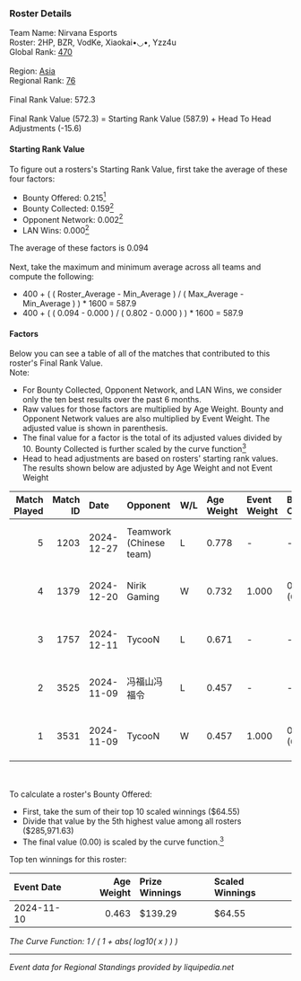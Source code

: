### Roster Details<br />
Team Name: Nirvana Esports<br />
Roster: 2HP, BZR, VodKe, Xiaokai•◡•, Yzz4u<br />
Global Rank: [470](../../standings_global_2025_02_28.md)<br />
<br />
Region: [Asia]( ../../standings_asia_2025_02_28.md)<br />
Regional Rank: [76]( ../../standings_asia_2025_02_28.md)<br />
<br />
Final Rank Value:  572.3<br />
<br />
Final Rank Value (572.3) = Starting Rank Value (587.9) + Head To Head Adjustments (-15.6)<br />

#### Starting Rank Value<br />
To figure out a rosters's Starting Rank Value, first take the average of these four factors:<br />
- Bounty Offered: 0.215[<sup>1</sup>](#table2)
- Bounty Collected: 0.159[<sup>2</sup>](#table1)
- Opponent Network: 0.002[<sup>2</sup>](#table1)
- LAN Wins: 0.000[<sup>2</sup>](#table1)

The average of these factors is 0.094<br />
<br />
Next, take the maximum and minimum average across all teams and compute the following:<br />
- 400 + ( ( Roster_Average - Min_Average ) / ( Max_Average - Min_Average ) ) * 1600 = 587.9
- 400 + ( ( 0.094 - 0.000 ) / ( 0.802 - 0.000 ) ) * 1600 = 587.9


#### Factors<br />
Below you can see a table of all of the matches that contributed to this roster's Final Rank Value.<br />
Note:<br />

- For Bounty Collected, Opponent Network, and LAN Wins, we consider only the ten best results over the past 6 months.
- Raw values for those factors are multiplied by Age Weight. Bounty and Opponent Network values are also multiplied by Event Weight. The adjusted value is shown in parenthesis.
- The final value for a factor is the total of its adjusted values divided by 10. Bounty Collected is further scaled by the curve function[<sup>3</sup>](#curveFunction)
- Head to head adjustments are based on rosters' starting rank values. The results shown below are adjusted by Age Weight and not Event Weight
<span id="table1"></span><br />


| Match Played | Match ID | Date       | Opponent                | W/L | Age Weight | Event Weight | Bounty Collected | Opponent Network | LAN Wins  | H2H Adj. | Roster                              |
| -: | -: | :- | :- | :- | :- | :- | :- | :- | :- | -: | :- |
|            5 |     1203 | 2024-12-27 | Teamwork (Chinese team) | L   | 0.778      | -            | -                | -                | -         |    -7.52 | 2HP, BZR, VodKe, Xiaokai•◡•, Yzz4u  |
|            4 |     1379 | 2024-12-20 | Nirik Gaming            | W   | 0.732      | 1.000        | 0.000 (0.000)    | 0.033 (0.024)    | 0 (0.000) |     6.48 | 2HP, BZR, VodKe, Xiaokai•◡•, Yzz4u  |
|            3 |     1757 | 2024-12-11 | TycooN                  | L   | 0.671      | -            | -                | -                | -         |   -13.18 | 2HP, BZR, VodKe, Xiaokai•◡•, Yzz4u  |
|            2 |     3525 | 2024-11-09 | 冯福山冯福令                  | L   | 0.457      | -            | -                | -                | -         |    -6.86 | 2HP, BZR, MashirOvO, VodKe, Xiaokai |
|            1 |     3531 | 2024-11-09 | TycooN                  | W   | 0.457      | 1.000        | 0.000 (0.000)    | 0.000 (0.000)    | 0 (0.000) |     5.43 | 2HP, BZR, MashirOvO, VodKe, Xiaokai |

<br />
<span id="table2"></span><br />
To calculate a roster's Bounty Offered:<br />

- First, take the sum of their top 10 scaled winnings ($64.55)
- Divide that value by the 5th highest value among all rosters ($285,971.63)
- The final value (0.00) is scaled by the curve function.[<sup>3</sup>](#curveFunction)

Top ten winnings for this roster:<br />

| Event Date | Age Weight | Prize Winnings | Scaled Winnings |
| :- | -: | :- | :- |
| 2024-11-10 |      0.463 | $139.29        | $64.55          |


<span id="curveFunction"></span>_The Curve Function: 1 / ( 1 + abs( log10( x ) ) )_<br />

---
_Event data for Regional Standings provided by liquipedia.net_<br />
